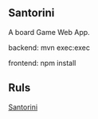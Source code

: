 ## Santorini

A board Game Web App.

backend: mvn exec:exec

frontend: npm install

## Ruls

[Santorini]([https://choosealicense.com/licenses/mit/](https://cdn.1j1ju.com/medias/fc/ec/5d-santorini-rulebook.pdf))

